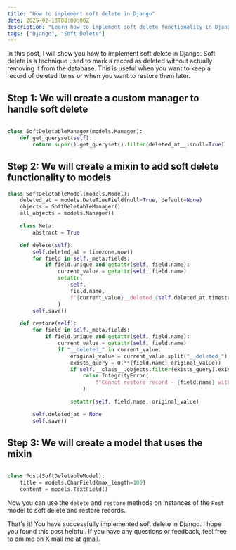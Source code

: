 ```yaml
---
title: "How to implement soft delete in Django"
date: 2025-02-13T00:00:00Z
description: "Learn how to implement soft delete functionality in Django using custom managers and model mixins."
tags: ["Django", "Soft Delete"]
---
```


In this post, I will show you how to implement soft delete in Django. Soft delete is a technique used to mark a record as deleted without actually removing it from the database. This is useful when you want to keep a record of deleted items or when you want to restore them later.

## Step 1: We will create a custom manager to handle soft delete

```python

class SoftDeletableManager(models.Manager):
    def get_queryset(self):
        return super().get_queryset().filter(deleted_at__isnull=True)
```

## Step 2: We will create a mixin to add soft delete functionality to models

```python
class SoftDeletableModel(models.Model):
    deleted_at = models.DateTimeField(null=True, default=None)
    objects = SoftDeletableManager()
    all_objects = models.Manager()

    class Meta:
        abstract = True

    def delete(self):
        self.deleted_at = timezone.now()
        for field in self._meta.fields:
            if field.unique and getattr(self, field.name):
                current_value = getattr(self, field.name)
                setattr(
                    self,
                    field.name,
                    f"{current_value}__deleted_{self.deleted_at.timestamp()}",
                )
        self.save()

    def restore(self):
        for field in self._meta.fields:
            if field.unique and getattr(self, field.name):
                current_value = getattr(self, field.name)
                if "__deleted_" in current_value:
                    original_value = current_value.split("__deleted_")[0]
                    exists_query = Q(**{field.name: original_value})
                    if self.__class__.objects.filter(exists_query).exists():
                        raise IntegrityError(
                            f"Cannot restore record - {field.name} with value '{original_value}' already exists"
                        )

                    setattr(self, field.name, original_value)

        self.deleted_at = None
        self.save()
```

## Step 3: We will create a model that uses the mixin

```python

class Post(SoftDeletableModel):
    title = models.CharField(max_length=100)
    content = models.TextField()
```

Now you can use the `delete` and `restore` methods on instances of the `Post` model to soft delete and restore records.

That's it! You have successfully implemented soft delete in Django. I hope you found this post helpful. If you have any questions or feedback, feel free to dm me on [X](https://x.com/Mangesh_Bide) mail me at [gmail](mailto:mangeshsbide@gmail.com]).

```

```
